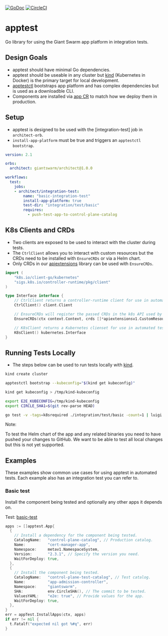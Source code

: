 [![GoDoc](https://godoc.org/github.com/giantswarm/apptest?status.svg)](http://godoc.org/github.com/giantswarm/apptest) [![CircleCI](https://circleci.com/gh/giantswarm/apptest.svg?&style=shield)](https://circleci.com/gh/giantswarm/apptest)

# apptest

Go library for using the Giant Swarm app platform in integration tests.

## Design Goals

- apptest should have minimal Go dependencies.
- apptest should be useable in any cluster but [kind] (Kubernetes in Docker) is
the primary target for local development. 
- [apptestctl] bootstraps app platform and has complex dependencies but is used
as a downloadble CLI.
- Components are installed via [app CR] to match how we deploy them in production.

## Setup

- apptest is designed to be used with the [integration-test] job in `architect-orb`.
- `install-app-platform` must be true and triggers an `apptestctl bootstrap`.

```yaml
version: 2.1

orbs:
  architect: giantswarm/architect@1.0.0

workflows:
  test:
    jobs:
    - architect/integration-test:
        name: "basic-integration-test"
        install-app-platform: true
        test-dir: "integration/test/basic"
        requires:
          - push-test-app-to-control-plane-catalog
```

## K8s Clients and CRDs

- Two clients are exposed to be used to interact with the cluster during tests.
- The `CtrlClient` allows you to interact with custom resources but the CRDs
need to be installed with `EnsureCRDs` or via a Helm chart.
- Only CRDs in our [apiextensions] library can be used with `EnsureCRDs`.

```go
import (
	"k8s.io/client-go/kubernetes"
	"sigs.k8s.io/controller-runtime/pkg/client"
)

type Interface interface {
	// CtrlClient returns a controller-runtime client for use in automated tests.
	CtrlClient() client.Client

	// EnsureCRDs will register the passed CRDs in the k8s API used by the client.
	EnsureCRDs(ctx context.Context, crds []*apiextensionsv1.CustomResourceDefinition) error

	// K8sClient returns a Kubernetes clienset for use in automated tests.
	K8sClient() kubernetes.Interface
}
``` 

## Running Tests Locally

- The steps below can be used to run tests locally with [kind].

```sh
kind create cluster

apptestctl bootstrap --kubeconfig="$(kind get kubeconfig)"

kind get kubeconfig > /tmp/kind-kubeconfig

export E2E_KUBECONFIG=/tmp/kind-kubeconfig
export CIRCLE_SHA1=$(git rev-parse HEAD)

go test -v -tags=k8srequired ./integration/test/basic -count=1 | luigi
```

Note:

To test the Helm chart of the app and any related binaries you need to
have pushed your changes to GitHub. We want to be able to test all local changes
but this is not yet supported.

## Examples

These examples show common use cases for using apptest in automated tests.
Each example also has an integration test you can refer to.

###  Basic test

Install the component being tested and optionally any other apps it depends on.

Test: [basic-test]

```go
apps := []apptest.App{
  {
    // Install a dependency for the component being tested.
    CatalogName:   "control-plane-catalog", // Production catalog.
    Name:          "cert-manager-app",
    Namespace:     metav1.NamespaceSystem,
    Version:       "2.3.1", // Specify the version you need.
    WaitForDeploy: true,
  },
  {
    // Install the component being tested.
    CatalogName:   "control-plane-test-catalog", // Test catalog.
    Name:          "app-admission-controller",
    Namespace:     "giantswarm",
    SHA:           env.CircleSHA(), // The commit to be tested.
    ValuesYAML:    "e2e: true", // Provide values for the app.
    WaitForDeploy: true,
  },
}
err = appTest.InstallApps(ctx, apps)
if err != nil {
  t.Fatalf("expected nil got %#q", err)
}
```

[app CR]: https://docs.giantswarm.io/reference/cp-k8s-api/apps.application.giantswarm.io/
[apiextensions]: https://github.com/giantswarm/apiextensions
[apptestctl]: https://github.com/giantswarm/apptestctl
[client-go]: https://github.com/kubernetes/client-go 
[controller-runtime]: https://github.com/kubernetes-sigs/controller-runtime
[integration-test-job]: https://github.com/giantswarm/architect-orb/blob/master/docs/job/integration-test.md
[kind]: https://kind.sigs.k8s.io/

[basic-test]: https://github.com/giantswarm/apptest/tree/master/integration/test/basic/basic.go
